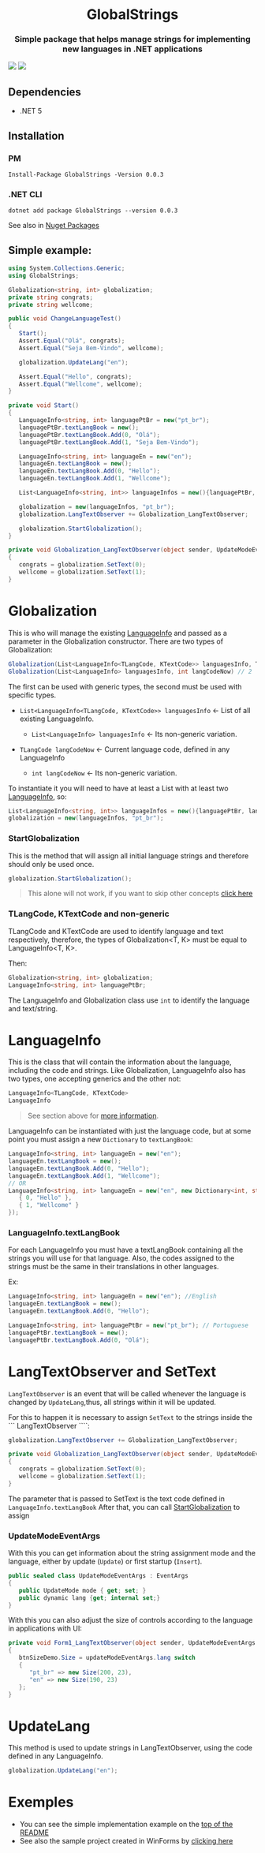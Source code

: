 <h1 align="center">GlobalStrings</h1>
<h3 align="center">Simple package that helps manage strings for implementing new languages in .NET applications</h3>

<p>
   <img src="https://img.shields.io/nuget/v/GlobalStrings">
   <img src="https://img.shields.io/nuget/dt/GlobalStrings">
<p/>

## Dependencies
- .NET 5

## Installation
### PM
```
Install-Package GlobalStrings -Version 0.0.3
```
### .NET CLI
```
dotnet add package GlobalStrings --version 0.0.3
```
See also in [Nuget Packages](https://www.nuget.org/packages/GlobalStrings)

## Simple example:
```csharp
using System.Collections.Generic;
using GlobalStrings;

Globalization<string, int> globalization;
private string congrats;
private string wellcome;

public void ChangeLanguageTest()
{
   Start();
   Assert.Equal("Olá", congrats);
   Assert.Equal("Seja Bem-Vindo", wellcome);

   globalization.UpdateLang("en");

   Assert.Equal("Hello", congrats);
   Assert.Equal("Wellcome", wellcome);
}

private void Start()
{
   LanguageInfo<string, int> languagePtBr = new("pt_br");
   languagePtBr.textLangBook = new();
   languagePtBr.textLangBook.Add(0, "Olá");
   languagePtBr.textLangBook.Add(1, "Seja Bem-Vindo");

   LanguageInfo<string, int> languageEn = new("en");
   languageEn.textLangBook = new();
   languageEn.textLangBook.Add(0, "Hello");
   languageEn.textLangBook.Add(1, "Wellcome");

   List<LanguageInfo<string, int>> languageInfos = new(){languagePtBr, languageEn};

   globalization = new(languageInfos, "pt_br");
   globalization.LangTextObserver += Globalization_LangTextObserver;

   globalization.StartGlobalization();
}

private void Globalization_LangTextObserver(object sender, UpdateModeEventArgs updateModeEventArgs)
{
   congrats = globalization.SetText(0);
   wellcome = globalization.SetText(1);
}
```
# Globalization
This is who will manage the existing [LanguageInfo](#languageinfo) and passed as a parameter in the Globalization constructor.
There are two types of Globalization:
```csharp
Globalization(List<LanguageInfo<TLangCode, KTextCode>> languagesInfo, TLangCode langCodeNow) // 1
Globalization(List<LanguageInfo> languagesInfo, int langCodeNow) // 2
```
The first can be used with generic types, the second must be used with specific types.

- ``` List<LanguageInfo<TLangCode, KTextCode>> languagesInfo ``` <- List of all existing LanguageInfo.
  - ``` List<LanguageInfo> languagesInfo ``` <- Its non-generic variation.

- ``` TLangCode langCodeNow ``` <- Current language code, defined in any LanguageInfo
  - ``` int langCodeNow ``` <- Its non-generic variation.

To instantiate it you will need to have at least a List with at least two [LanguageInfo](#languageinfo), so:
```csharp
List<LanguageInfo<string, int>> languageInfos = new(){languagePtBr, languageEn};
globalization = new(languageInfos, "pt_br");
```

### StartGlobalization
This is the method that will assign all initial language strings and therefore should only be used once.
```csharp
globalization.StartGlobalization();
```
> This alone will not work, if you want to skip other concepts [click here](#langtextobserver-and-settext)

### TLangCode, KTextCode and non-generic
TLangCode and KTextCode are used to identify language and text respectively, therefore, the types of Globalization<T, K> must be equal to LanguageInfo<T, K>.

Then:
```csharp
Globalization<string, int> globalization;
LanguageInfo<string, int> languagePtBr;
```

The LanguageInfo and Globalization class use ``` int ``` to identify the language and text/string.

# LanguageInfo
This is the class that will contain the information about the language, including the code and strings.
Like Globalization, LanguageInfo also has two types, one accepting generics and the other not:
```csharp
LanguageInfo<TLangCode, KTextCode>
LanguageInfo
```
> See section above for [more information](#tlangcode-ktextcode-and-non-generic).

LanguageInfo can be instantiated with just the language code, but at some point you must assign a new ``` Dictionary ``` to ``` textLangBook ```:
```csharp
LanguageInfo<string, int> languageEn = new("en");
languageEn.textLangBook = new();
languageEn.textLangBook.Add(0, "Hello");
languageEn.textLangBook.Add(1, "Wellcome");
// OR
LanguageInfo<string, int> languageEn = new("en", new Dictionary<int, string>() {
   { 0, "Hello" },
   { 1, "Wellcome" }
});
```
### LanguageInfo.textLangBook
For each LanguageInfo you must have a textLangBook containing all the strings you will use for that language.
Also, the codes assigned to the strings must be the same in their translations in other languages.

Ex:
```csharp
LanguageInfo<string, int> languageEn = new("en"); //English
languageEn.textLangBook = new();
languageEn.textLangBook.Add(0, "Hello");

LanguageInfo<string, int> languagePtBr = new("pt_br"); // Portuguese
languagePtBr.textLangBook = new();
languagePtBr.textLangBook.Add(0, "Olá");
```

# LangTextObserver and SetText
``` LangTextObserver ``` is an event that will be called whenever the language is changed by ``` UpdateLang ```,thus, all strings within it will be updated.

For this to happen it is necessary to assign ``` SetText ``` to the strings inside the ``` LangTextObserver ````:
```csharp
globalization.LangTextObserver += Globalization_LangTextObserver;

private void Globalization_LangTextObserver(object sender, UpdateModeEventArgs updateModeEventArgs)
{
   congrats = globalization.SetText(0);
   wellcome = globalization.SetText(1);
}
```
The parameter that is passed to SetText is the text code defined in ``` LanguageInfo.textLangBook ```
After that, you can call [StartGlobalization](#startglobalization) to assign

### UpdateModeEventArgs
With this you can get information about the string assignment mode and the language, either by update (``` Update ```) or first startup (``` Insert ```).
```csharp
public sealed class UpdateModeEventArgs : EventArgs
{
   public UpdateMode mode { get; set; }
   public dynamic lang {get; internal set;}
}
```

With this you can also adjust the size of controls according to the language in applications with UI:
```csharp
private void Form1_LangTextObserver(object sender, UpdateModeEventArgs updateModeEventArgs)
{
   btnSizeDemo.Size = updateModeEventArgs.lang switch
   {
      "pt_br" => new Size(200, 23),
      "en" => new Size(190, 23)
   };
}
```

# UpdateLang
This method is used to update strings in LangTextObserver, using the code defined in any LanguageInfo.
```csharp
globalization.UpdateLang("en");
```

# Exemples
- You can see the simple implementation example on the [top of the README](#simple-example)
- See also the sample project created in WinForms by [clicking here](https://github.com/LuanRoger/GlobalStrings/tree/main/GlobalStrings.Sample)
